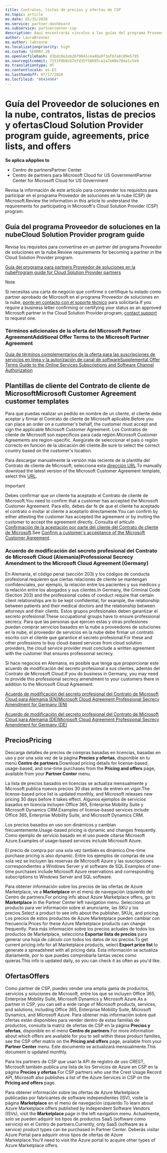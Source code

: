 ```yaml
---
title: Contratos, listas de precios y ofertas de CSP
ms.topic: article
ms.date: 05/15/2020
ms.service: partner-dashboard
ms.subservice: partnercenter-csp
description: Aquí encontrarás vínculos a las guías del programa Proveedor de soluciones en la nube, contratos para partners, contratos para clientes, listas de precios y ofertas.
author: LauraBrenner
ms.author: labrenne
ms.localizationpriority: high
ms.custom: SEOMAY.20
ms.openlocfilehash: d3bdc0e2eb26f9841c4a40a9f3afb7a8c89e5795
ms.sourcegitcommit: 7153f0b8c67efd35f58695ca2a7e00e70da1c5e9
ms.translationtype: HT
ms.contentlocale: es-ES
ms.lasthandoff: 07/17/2020
ms.locfileid: "86434964"
---
```

# <a name="cloud-solution-provider-program-guide-agreements-price-lists-and-offers"></a><span data-ttu-id="baf1d-103">Guía del Proveedor de soluciones en la nube, contratos, listas de precios y ofertas</span><span class="sxs-lookup"><span data-stu-id="baf1d-103">Cloud Solution Provider program guide, agreements, price lists, and offers</span></span>

<span data-ttu-id="baf1d-104">**Se aplica a**</span><span class="sxs-lookup"><span data-stu-id="baf1d-104">**Applies to**</span></span>

- <span data-ttu-id="baf1d-105">Centro de partners</span><span class="sxs-lookup"><span data-stu-id="baf1d-105">Partner Center</span></span>
- <span data-ttu-id="baf1d-106">Centro de partners para Microsoft Cloud for US Government</span><span class="sxs-lookup"><span data-stu-id="baf1d-106">Partner Center for Microsoft Cloud for US Government</span></span>


<span data-ttu-id="baf1d-107">Revisa la información de este artículo para comprender los requisitos para participar en el programa Proveedor de soluciones en la nube (CSP) de Microsoft.</span><span class="sxs-lookup"><span data-stu-id="baf1d-107">Review the information in this article to understand the requirements for participating in Microsoft's Cloud Solution Provider (CSP) program.</span></span>

## <a name="cloud-solution-provider-program-guide"></a><span data-ttu-id="baf1d-108">Guía del programa Proveedor de soluciones en la nube</span><span class="sxs-lookup"><span data-stu-id="baf1d-108">Cloud Solution Provider program guide</span></span>

<span data-ttu-id="baf1d-109">Revisa los requisitos para convertirse en un partner del programa Proveedor de soluciones en la nube.</span><span class="sxs-lookup"><span data-stu-id="baf1d-109">Review requirements for becoming a partner in the Cloud Solution Provider program.</span></span>

[<span data-ttu-id="baf1d-110">Guía del programa para partners Proveedor de soluciones en la nube</span><span class="sxs-lookup"><span data-stu-id="baf1d-110">Program guide for Cloud Solution Provider partners</span></span>](https://go.microsoft.com/fwlink/p/?LinkId=617100)

>[!Note]
><span data-ttu-id="baf1d-111">Si necesitas una carta de negocio que confirme o certifique tu estado como partner aprobado de Microsoft en el programa Proveedor de soluciones en la nube, [ponte en contacto con el soporte técnico](https://partner.microsoft.com/pcv/servicerequests/create) para solicitarla.</span><span class="sxs-lookup"><span data-stu-id="baf1d-111">If you require a business letter confirming or certifying your status as an approved Microsoft partner in the Cloud Solution Provider program, [contact support](https://partner.microsoft.com/pcv/servicerequests/create) to request one.</span></span>

### <a name="additional-offer-terms-to-the-microsoft-partner-agreement"></a><span data-ttu-id="baf1d-112">Términos adicionales de la oferta del Microsoft Partner Agreement</span><span class="sxs-lookup"><span data-stu-id="baf1d-112">Additional Offer Terms to the Microsoft Partner Agreement</span></span>

[<span data-ttu-id="baf1d-113">Guía de términos complementarios de la oferta para las suscripciones de servicios en línea y la autorización de canal de software</span><span class="sxs-lookup"><span data-stu-id="baf1d-113">Supplemental Offer Terms Guide to the Online Services Subscriptions and Software Channel Authorization</span></span>](https://query.prod.cms.rt.microsoft.com/cms/api/am/binary/RE3NOo7)

## <a name="microsoft-customer-agreement-customer-templates"></a><span data-ttu-id="baf1d-114">Plantillas de cliente del Contrato de cliente de Microsoft</span><span class="sxs-lookup"><span data-stu-id="baf1d-114">Microsoft Customer Agreement customer templates</span></span>

<span data-ttu-id="baf1d-115">Para que puedas realizar un pedido en nombre de un cliente, el cliente debe aceptar y firmar el Contrato de cliente de Microsoft aplicable.</span><span class="sxs-lookup"><span data-stu-id="baf1d-115">Before you can place an order on a customer's behalf, the customer must accept and sign the applicable Microsoft Customer Agreement.</span></span> <span data-ttu-id="baf1d-116">Los Contratos de cliente de Microsoft son específicos para cada región.</span><span class="sxs-lookup"><span data-stu-id="baf1d-116">Microsoft Customer Agreements are region-specific.</span></span> <span data-ttu-id="baf1d-117">Asegúrate de seleccionar el país o región correcto en función de la ubicación del cliente.</span><span class="sxs-lookup"><span data-stu-id="baf1d-117">Be sure to select the correct country based on the customer's location.</span></span>

<span data-ttu-id="baf1d-118">Para descargar manualmente la versión más reciente de la plantilla del Contrato de cliente de Microsoft, selecciona esta [dirección URL](https://aka.ms/customeragreement).</span><span class="sxs-lookup"><span data-stu-id="baf1d-118">To manually download the latest version of the Microsoft Customer Agreement template, select this [URL](https://aka.ms/customeragreement).</span></span>

>[!IMPORTANT]
><span data-ttu-id="baf1d-119">Debes confirmar que un cliente ha aceptado el Contrato de cliente de Microsoft.</span><span class="sxs-lookup"><span data-stu-id="baf1d-119">You need to confirm that a customer has accepted the Microsoft Customer Agreement.</span></span> <span data-ttu-id="baf1d-120">Para ello, debes dar fe de que el cliente ha aceptado el contrato o invitar al cliente a aceptarlo directamente.</span><span class="sxs-lookup"><span data-stu-id="baf1d-120">You can confirm by either attesting the customer has accepted the agreement or by inviting the customer to accept the agreement directly.</span></span> <span data-ttu-id="baf1d-121">Consulta el artículo [Confirmación de la aceptación por parte del cliente del Contrato de cliente de Microsoft](confirm-customer-agreement.md).</span><span class="sxs-lookup"><span data-stu-id="baf1d-121">See [Confirm a customer's acceptance of the Microsoft Customer Agreement](confirm-customer-agreement.md).</span></span>

### <a name="professional-secrecy-amendment-to-the-microsoft-cloud-agreement-germany"></a><span data-ttu-id="baf1d-122">Acuerdo de modificación del secreto profesional del Contrato de Microsoft Cloud (Alemania)</span><span class="sxs-lookup"><span data-stu-id="baf1d-122">Professional Secrecy Amendment to the Microsoft Cloud Agreement (Germany)</span></span>

<span data-ttu-id="baf1d-123">En Alemania, el código penal (sección 203) y los códigos de conducta profesional requieren que ciertas relaciones de cliente se mantengan confidenciales, por ejemplo, la relación entre los pacientes y sus médicos y la relación entre los abogados y sus clientes.</span><span class="sxs-lookup"><span data-stu-id="baf1d-123">In Germany, the Criminal Code (Section 203) and the professional codes of conduct require that certain client relationships are to be kept confidential, for example, the relationship between patients and their medical doctors and the relationship between attorneys and their clients.</span></span> <span data-ttu-id="baf1d-124">Estos grupos profesionales deben garantizar el secreto profesional.</span><span class="sxs-lookup"><span data-stu-id="baf1d-124">These occupational groups have to ensure professional secrecy.</span></span> <span data-ttu-id="baf1d-125">Para que las personas que ejercen estas y otras profesiones puedan comprar servicios basados en la nube a proveedores de soluciones en la nube, el proveedor de servicios en la nube debe firmar un contrato escrito con el cliente que garantice el secreto profesional.</span><span class="sxs-lookup"><span data-stu-id="baf1d-125">For these and other professions to buy cloud-based services from cloud solution providers, the cloud service provider must conclude a written agreement with the customer that ensures professional secrecy.</span></span>

<span data-ttu-id="baf1d-126">Si hace negocios en Alemania, es posible que tenga que proporcionar este acuerdo de modificación del secreto profesional a sus clientes, además del Contrato de Microsoft Cloud.</span><span class="sxs-lookup"><span data-stu-id="baf1d-126">If you do business in Germany, you may need to provide this professional secrecy amendment to your customers there in addition to the Microsoft Cloud Agreement.</span></span>

[<span data-ttu-id="baf1d-127">Acuerdo de modificación del secreto profesional del Contrato de Microsoft Cloud para Alemania (EN)</span><span class="sxs-lookup"><span data-stu-id="baf1d-127">Microsoft Cloud Agreement Professional Secrecy Amendment for Germany (EN)</span></span>](https://go.microsoft.com/fwlink/?linkid=2030827&clcid=0x409)

[<span data-ttu-id="baf1d-128">Acuerdo de modificación del secreto profesional del Contrato de Microsoft Cloud para Alemania (DE)</span><span class="sxs-lookup"><span data-stu-id="baf1d-128">Microsoft Cloud Agreement Professional Secrecy Amendment for Germany (DE)</span></span>](https://go.microsoft.com/fwlink/?linkid=2030827&clcid=0x407)

## <a name="pricing"></a><span data-ttu-id="baf1d-129">Precios</span><span class="sxs-lookup"><span data-stu-id="baf1d-129">Pricing</span></span>

<span data-ttu-id="baf1d-130">Descarga detalles de precios de compras basadas en licencias, basadas en uso y por una sola vez de la página **Precios y ofertas**, disponible en tu menú **Centro de partners**.</span><span class="sxs-lookup"><span data-stu-id="baf1d-130">Download pricing details for license-based, usage-based, and one-time purchases from the **Pricing and offers** page, available from your **Partner Center** menu.</span></span>

<span data-ttu-id="baf1d-131">La lista de precios basados en licencias se actualiza mensualmente y Microsoft publica nuevos precios 30 días antes de entren en vigor.</span><span class="sxs-lookup"><span data-stu-id="baf1d-131">The license-based price list is updated monthly, and Microsoft releases new pricing 30 days before it takes effect.</span></span> <span data-ttu-id="baf1d-132">Algunos ejemplos de servicios basados en licencia incluyen Office 365, Enterprise Mobility Suite y Microsoft Dynamics CRM.</span><span class="sxs-lookup"><span data-stu-id="baf1d-132">Examples of license-based services include Office 365, Enterprise Mobility Suite, and Microsoft Dynamics CRM.</span></span> 

<span data-ttu-id="baf1d-133">Los precios basados en uso son dinámicos y cambian frecuentemente.</span><span class="sxs-lookup"><span data-stu-id="baf1d-133">Usage-based pricing is dynamic and changes frequently.</span></span> <span data-ttu-id="baf1d-134">Como ejemplo de servicio basado en el uso puede citarse Microsoft Azure.</span><span class="sxs-lookup"><span data-stu-id="baf1d-134">Examples of usage-based services include Microsoft Azure.</span></span>

<span data-ttu-id="baf1d-135">El precio de compra por una sola vez también es dinámico.</span><span class="sxs-lookup"><span data-stu-id="baf1d-135">One-time purchase pricing is also dynamic.</span></span> <span data-ttu-id="baf1d-136">Entre los ejemplos de compras de una sola vez se incluyen las reservas de Microsoft Azure y las suscripciones correspondientes a Windows Server y el software de SQL.</span><span class="sxs-lookup"><span data-stu-id="baf1d-136">Examples of one-time purchases include Microsoft Azure reservations and corresponding subscriptions to Windows Server and SQL software.</span></span>

<span data-ttu-id="baf1d-137">Para obtener información sobre los precios de las ofertas de Azure Marketplace, ve a **Marketplace** en el menú de navegación izquierdo del Centro de partners.</span><span class="sxs-lookup"><span data-stu-id="baf1d-137">For pricing info about Azure Marketplace offers, go to **Marketplace** in the Partner Center left navigation menu.</span></span> <span data-ttu-id="baf1d-138">Selecciona un producto para ver información sobre el anunciante, las SKU y los precios.</span><span class="sxs-lookup"><span data-stu-id="baf1d-138">Select a product to see info about the publisher, SKUs, and pricing.</span></span> <span data-ttu-id="baf1d-139">Los precios de estos productos de Azure Marketplace pueden cambiar con frecuencia.</span><span class="sxs-lookup"><span data-stu-id="baf1d-139">Prices for these Azure Marketplace products can change frequently.</span></span> <span data-ttu-id="baf1d-140">Para más información sobre los precios actuales de todos los productos de Marketplace, selecciona **Exportar lista de precios** para generar una hoja de cálculo con todos los datos de los precios.</span><span class="sxs-lookup"><span data-stu-id="baf1d-140">To get current pricing info for all Marketplace products, select **Export price list** to generate a spreadsheet with all pricing data.</span></span> <span data-ttu-id="baf1d-141">Esta información se actualiza diariamente, por lo que puedes comprobarla tantas veces como quieras.</span><span class="sxs-lookup"><span data-stu-id="baf1d-141">This info is updated daily, so you can check it as often as you'd like.</span></span>

## <a name="offers"></a><span data-ttu-id="baf1d-142">Ofertas</span><span class="sxs-lookup"><span data-stu-id="baf1d-142">Offers</span></span>

<span data-ttu-id="baf1d-143">Como partner de CSP, puedes vender una amplia gama de productos, servicios y soluciones de Microsoft, entre los que se incluyen Office 365, Enterprise Mobility Suite, Microsoft Dynamics y Microsoft Azure.</span><span class="sxs-lookup"><span data-stu-id="baf1d-143">As a partner in CSP, you can sell a wide range of Microsoft products, services, and solutions, including Office 365, Enterprise Mobility Suite, Microsoft Dynamics, and Microsoft Azure.</span></span> <span data-ttu-id="baf1d-144">Para obtener más información sobre qué ofertas están disponibles para vender dentro de estas familias de productos, consulta la matriz de ofertas de CSP en la página **Precios y ofertas**, disponible en el menú **Centro de partners**.</span><span class="sxs-lookup"><span data-stu-id="baf1d-144">For more information about which offers are available for you to sell within these product families, see the CSP offer matrix on the **Pricing and offers** page, available from your **Partner Center** menu.</span></span> <span data-ttu-id="baf1d-145">Este documento se actualizará mensualmente.</span><span class="sxs-lookup"><span data-stu-id="baf1d-145">This document is updated monthly.</span></span>

<span data-ttu-id="baf1d-146">Para los partners de CSP que usan la API de registro de uso CREST, Microsoft también publica una lista de los Servicios de Azure en CSP en la página **Precios y ofertas**.</span><span class="sxs-lookup"><span data-stu-id="baf1d-146">For CSP partners who use the Crest Usage Record API, Microsoft also publishes a list of the Azure Services in CSP on the **Pricing and offers** page.</span></span>

<span data-ttu-id="baf1d-147">Para obtener información sobre las ofertas de Azure Marketplace publicadas por fabricantes de software independientes (ISV), visite la página **Marketplace** en el menú de navegación izquierdo.</span><span class="sxs-lookup"><span data-stu-id="baf1d-147">To learn about Azure Marketplace offers published by Independent Software Vendors  (ISVs), visit the **Marketplace** page in the left navigation menu.</span></span> <span data-ttu-id="baf1d-148">Actualmente, solo se pueden adquirir los tipos de productos SaaS (software como servicio) en el Centro de partners.</span><span class="sxs-lookup"><span data-stu-id="baf1d-148">Currently, only SaaS (software as a service) product types can be purchased in Partner Center.</span></span> <span data-ttu-id="baf1d-149">Deberás visitar Azure Portal para adquirir otros tipos de ofertas de Azure Marketplace.</span><span class="sxs-lookup"><span data-stu-id="baf1d-149">You'll need to visit the Azure portal to acquire other types of Azure Marketplace offers.</span></span>
